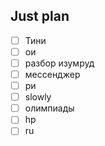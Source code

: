 ## Just plan
- [ ] Тини
- [ ] ои
- [ ] разбор изумруд
- [ ] мессенджер
- [ ] ри
- [ ] slowly 
- [ ] олимпиады 
- [ ] hp
- [ ] ru
